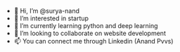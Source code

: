 - 👋 Hi, I’m @surya-nand
- 👀 I’m interested in startup
- 🌱 I’m currently learning python and deep learning 
- 💞️ I’m looking to collaborate on website development 
- 📫 You can connect me through Linkedin (Anand Pvvs)

<!---
surya-nand/surya-nand is a ✨ special ✨ repository because its `README.md` (this file) appears on your GitHub profile.
You can click the Preview link to take a look at your changes.
--->
